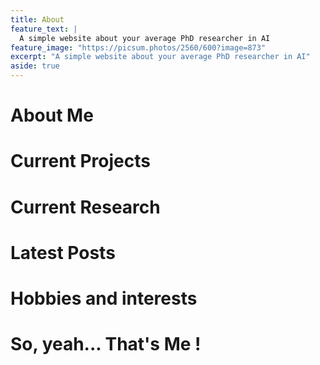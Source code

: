 ```yaml
---
title: About
feature_text: |
  A simple website about your average PhD researcher in AI
feature_image: "https://picsum.photos/2560/600?image=873"
excerpt: "A simple website about your average PhD researcher in AI"
aside: true
---
```


# About Me

# Current Projects

# Current Research

# Latest Posts

# Hobbies and interests

# So, yeah... That's Me !

